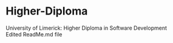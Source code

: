 # Higher-Diploma
University of Limerick: Higher Diploma in Software Development <br />
Edited ReadMe.md file
